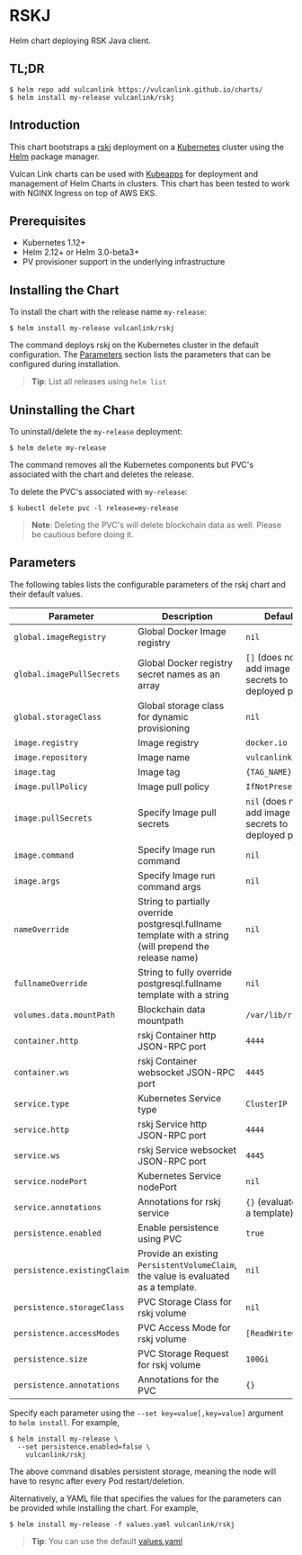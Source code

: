 # RSKJ
Helm chart deploying RSK Java client.

## TL;DR

```console
$ helm repo add vulcanlink https://vulcanlink.github.io/charts/
$ helm install my-release vulcanlink/rskj
```

## Introduction

This chart bootstraps a [rskj](https://github.com/ethereum/go-ethereum) deployment on a [Kubernetes](http://kubernetes.io) cluster using the [Helm](https://helm.sh) package manager.

Vulcan Link charts can be used with [Kubeapps](https://kubeapps.com/) for deployment and management of Helm Charts in clusters. This chart has been tested to work with NGINX Ingress on top of AWS EKS.

## Prerequisites

- Kubernetes 1.12+
- Helm 2.12+ or Helm 3.0-beta3+
- PV provisioner support in the underlying infrastructure

## Installing the Chart
To install the chart with the release name `my-release`:

```console
$ helm install my-release vulcanlink/rskj
```

The command deploys rskj on the Kubernetes cluster in the default configuration. The [Parameters](#parameters) section lists the parameters that can be configured during installation.

> **Tip**: List all releases using `helm list`

## Uninstalling the Chart

To uninstall/delete the `my-release` deployment:

```console
$ helm delete my-release
```

The command removes all the Kubernetes components but PVC's associated with the chart and deletes the release.

To delete the PVC's associated with `my-release`:

```console
$ kubectl delete pvc -l release=my-release
```

> **Note**: Deleting the PVC's will delete blockchain data as well. Please be cautious before doing it.

## Parameters

The following tables lists the configurable parameters of the rskj chart and their default values.

|                   Parameter                   |                                                                                Description                                                                                |                            Default                            |
|-----------------------------------------------|---------------------------------------------------------------------------------------------------------------------------------------------------------------------------|---------------------------------------------------------------|
| `global.imageRegistry`                        | Global Docker Image registry                                                                                                                                              | `nil`                                                         |
| `global.imagePullSecrets`                     | Global Docker registry secret names as an array                                                                                                                           | `[]` (does not add image pull secrets to deployed pods)       |
| `global.storageClass`                         | Global storage class for dynamic provisioning                                                                                                                             | `nil`                                                         |
| `image.registry`                              | Image registry                                                                                                                                                            | `docker.io`                                                   |
| `image.repository`                            | Image name                                                                                                                                                                | `vulcanlink/rskj`                                          |
| `image.tag`                                   | Image tag                                                                                                                                                                 | `{TAG_NAME}`                                                  |
| `image.pullPolicy`                            | Image pull policy                                                                                                                                                         | `IfNotPresent`                                                |
| `image.pullSecrets`                           | Specify Image pull secrets                                                                                                                                                | `nil` (does not add image pull secrets to deployed pods)      |
| `image.command`                               | Specify Image run command                                                                                                                                                 | `nil`                                                         |
| `image.args`                                  | Specify Image run command args                                                                                                                                            | `nil`                                                         |
| `nameOverride`                                | String to partially override postgresql.fullname template with a string (will prepend the release name)                                                                   | `nil`                                                         |
| `fullnameOverride`                            | String to fully override postgresql.fullname template with a string                                                                                                       | `nil`                                                         |
| `volumes.data.mountPath`                      | Blockchain data mountpath                                                                                                                                                 | `/var/lib/rsk`                                                |
| `container.http`                              | rskj Container http JSON-RPC port                                                                                                                                         | `4444`                                                        |
| `container.ws`                                | rskj Container websocket JSON-RPC port                                                                                                                                    | `4445`                                                        |
| `service.type`                                | Kubernetes Service type                                                                                                                                                   | `ClusterIP`                                                   |
| `service.http`                                | rskj Service http JSON-RPC port                                                                                                                                           | `4444`                                                        |
| `service.ws`                                  | rskj Service websocket JSON-RPC port                                                                                                                                      | `4445`                                                        |
| `service.nodePort`                            | Kubernetes Service nodePort                                                                                                                                               | `nil`                                                         |
| `service.annotations`                         | Annotations for rskj service                                                                                                                                              | `{}` (evaluated as a template)                                |
| `persistence.enabled`                         | Enable persistence using PVC                                                                                                                                              | `true`                                                        |
| `persistence.existingClaim`                   | Provide an existing `PersistentVolumeClaim`, the value is evaluated as a template.                                                                                        | `nil`                                                         |
| `persistence.storageClass`                    | PVC Storage Class for rskj volume                                                                                                                                   | `nil`                                                         |
| `persistence.accessModes`                     | PVC Access Mode for rskj volume                                                                                                                                     | `[ReadWriteOnce]`                                             |
| `persistence.size`                            | PVC Storage Request for rskj volume                                                                                                                                 | `100Gi`                                                       |
| `persistence.annotations`                     | Annotations for the PVC                                                                                                                                                   | `{}`                                                          |

Specify each parameter using the `--set key=value[,key=value]` argument to `helm install`. For example,

```console
$ helm install my-release \
  --set persistence.enabled=false \
    vulcanlink/rskj
```

The above command disables persistent storage, meaning the node will have to resync after every Pod restart/deletion.

Alternatively, a YAML file that specifies the values for the parameters can be provided while installing the chart. For example,

```console
$ helm install my-release -f values.yaml vulcanlink/rskj
```

> **Tip**: You can use the default [values.yaml](values.yaml)